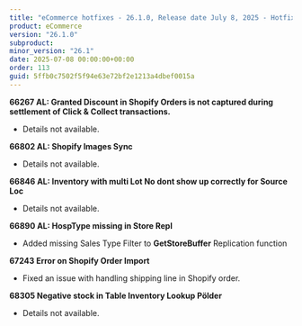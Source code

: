 ```yaml
---
title: "eCommerce hotfixes - 26.1.0, Release date July 8, 2025 - Hotfixes"
product: eCommerce
version: "26.1.0"
subproduct: 
minor_version: "26.1"
date: 2025-07-08 00:00:00+00:00
order: 113
guid: 5ffb0c7502f5f94e63e72bf2e1213a4dbef0015a
---
```


<div><strong>66267 AL: Granted Discount in Shopify Orders is not captured during settlement of Click & Collect transactions.</strong>
<ul><li>Details not available.</li></ul>
<strong>66802 AL: Shopify Images Sync</strong>
<ul><li>Details not available.</li></ul>
<strong>66846 AL: Inventory with multi Lot No dont show up correctly for Source Loc</strong>
<ul><li>Details not available.</li></ul>
<strong>66890 AL: HospType missing in Store Repl</strong>
<ul><li>Added missing Sales Type Filter to <b>GetStoreBuffer</b> Replication function</li></ul>
<strong>67243 Error on Shopify Order Import</strong>
<ul><li>Fixed an issue with handling shipping line in Shopify order.</li></ul>
<strong>68305 Negative stock in Table Inventory Lookup Pölder</strong>
<ul><li>Details not available.</li></ul></div>
